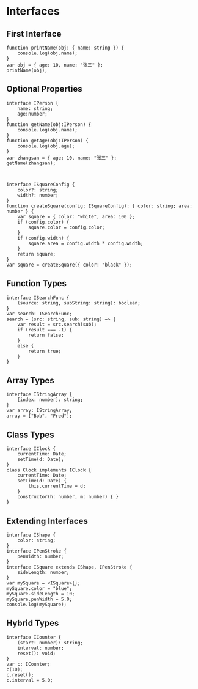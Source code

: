 ﻿# Interfaces

## First Interface

    function printName(obj: { name: string }) {
        console.log(obj.name);
    }
    var obj = { age: 10, name: "张三" };
    printName(obj);

## Optional Properties

    interface IPerson {
        name: string;
        age:number;
    }
    function getName(obj:IPerson) {
        console.log(obj.name);
    }
    function getAge(obj:IPerson) {
        console.log(obj.age);
    }
    var zhangsan = { age: 10, name: "张三" };
    getName(zhangsan);



    interface ISquareConfig {
        color?: string;
        width?: number;
    }
    function createSquare(config: ISquareConfig): { color: string; area: number } {
        var square = { color: "white", area: 100 };
        if (config.color) {
            square.color = config.color;
        }
        if (config.width) {
            square.area = config.width * config.width;
        }
        return square;
    }
    var square = createSquare({ color: "black" });

## Function Types

    interface ISearchFunc {
        (source: string, subString: string): boolean;
    }
    var search: ISearchFunc;
    search = (src: string, sub: string) => {
        var result = src.search(sub);
        if (result === -1) {
            return false;
        }
        else {
            return true;
        }
    }

## Array Types

    interface IStringArray {
        [index: number]: string;
    }
    var array: IStringArray;
    array = ["Bob", "Fred"];

## Class Types

    interface IClock {
        currentTime: Date;
        setTime(d: Date);
    }
    class Clock implements IClock {
        currentTime: Date;
        setTime(d: Date) {
            this.currentTime = d;
        }
        constructor(h: number, m: number) { }
    }

## Extending Interfaces

    interface IShape {
        color: string;
    }
    interface IPenStroke {
        penWidth: number;
    }
    interface ISquare extends IShape, IPenStroke {
        sideLength: number;
    }
    var mySquare = <ISquare>{};
    mySquare.color = "blue";
    mySquare.sideLength = 10;
    mySquare.penWidth = 5.0;
    console.log(mySquare);

## Hybrid Types

    interface ICounter {
        (start: number): string;
        interval: number;
        reset(): void;
    }
    var c: ICounter;
    c(10);
    c.reset();
    c.interval = 5.0;